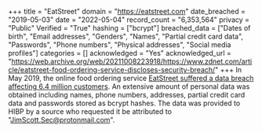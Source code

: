 +++
title = "EatStreet"
domain = "https://eatstreet.com"
date_breached = "2019-05-03"
date = "2022-05-04"
record_count = "6,353,564"
privacy = "Public"
Verified = "True"
hashing = ["bcrypt"]
breached_data = ["Dates of birth", "Email addresses", "Genders", "Names", "Partial credit card data", "Passwords", "Phone numbers", "Physical addresses", "Social media profiles"]
categories = []
acknowledged = "Yes"
acknowledged_url = "https://web.archive.org/web/20211008223918/https://www.zdnet.com/article/eatstreet-food-ordering-service-discloses-security-breach/"
+++
In May 2019, the online food ordering service <a href="https://www.zdnet.com/article/eatstreet-food-ordering-service-discloses-security-breach/" target="_blank" rel="noopener">EatStreet suffered a data breach affecting 6.4 million customers</a>. An extensive amount of personal data was obtained including names, phone numbers, addresses, partial credit card data and passwords stored as bcrypt hashes. The data was provided to HIBP by a source who requested it be attributed to &quot;JimScott.Sec@protonmail.com&quot;.
